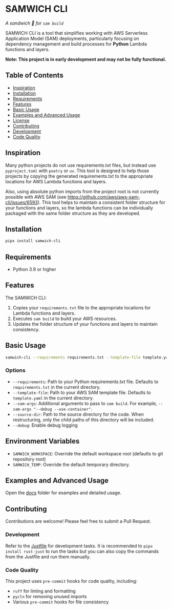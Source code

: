 # SAMWICH CLI

_A sandwich :sandwich: for `sam build`_

SAMWICH CLI is a tool that simplifies working with AWS Serverless Application Model (SAM) deployments, particularly focusing on dependency management and build processes for **Python** Lambda functions and layers.

**Note: This project is in early development and may not be fully functional.**

<!-- ts -->

## Table of Contents

- [Inspiration](#inspiration)
- [Installation](#installation)
- [Requirements](#requirements)
- [Features](#features)
- [Basic Usage](#basic-usage)
- [Examples and Advanced Usage](#examples-and-advanced-usage)
- [License](#license)
- [Contributing](#contributing)
- [Development](#development)
- [Code Quality](#code-quality)

<!-- te -->

## Inspiration

Many python projects do not use requirements.txt files, but instead use `pyproject.toml` with `poetry` or `uv`. This tool is designed to help those projects by copying the generated requirements.txt to the appropriate locations for AWS Lambda functions and layers.

Also, using absolute python imports from the project root is not currently possible with AWS SAM (see https://github.com/aws/aws-sam-cli/issues/6593). This tool helps to maintain a consistent folder structure for your functions and layers, so the lambda functions can be individually packaged with the same folder structure as they are developed.

## Installation

```bash
pipx install samwich-cli
```

## Requirements

- Python 3.9 or higher

## Features

The SAMWICH CLI:

1. Copies your `requirements.txt` file to the appropriate locations for Lambda functions and layers.
2. Executes `sam build` to build your AWS resources.
3. Updates the folder structure of your functions and layers to maintain consistency.

## Basic Usage

```bash
samwich-cli --requirements requirements.txt --template-file template.yaml
```

### Options

- `--requirements`: Path to your Python requirements.txt file. Defaults to `requirements.txt` in the current directory.
- `--template-file`: Path to your AWS SAM template file. Defaults to `template.yaml` in the current directory.
- `--sam-args`: Additional arguments to pass to `sam build`. For example, `--sam-args "--debug --use-container"`.
- `--source-dir`: Path to the source directory for the code. When restructuring, only the child paths of this directory will be included.
- `--debug`: Enable debug logging

## Environment Variables

- `SAMWICH_WORKSPACE`: Override the default workspace root (defaults to git repository root)
- `SAMWICH_TEMP`: Override the default temporary directory.

## Examples and Advanced Usage

Open the [docs](docs/) folder for examples and detailed usage.

## Contributing

Contributions are welcome! Please feel free to submit a Pull Request.

### Development

Refer to the [Justfile](./Justfile) for development tasks. It is recommended to `pipx install rust-just` to run the tasks but you can also copy the commands from the Justfile and run them manually.

### Code Quality

This project uses `pre-commit` hooks for code quality, including:

- `ruff` for linting and formatting
- `pycln` for removing unused imports
- Various `pre-commit` hooks for file consistency
